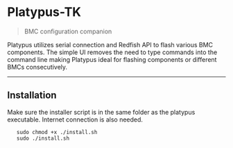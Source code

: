 # Platypus-TK

> BMC configuration companion

Platypus utilizes serial connection and Redfish API to flash various BMC 
components. The simple UI removes the need to type commands into the command line
making Platypus ideal for flashing components or different BMCs consecutively.

---
## Installation
Make sure the installer script is in the same folder as the platypus executable.
Internet connection is also needed. 

   ```
      sudo chmod +x ./install.sh
      sudo ./install.sh

   ```



